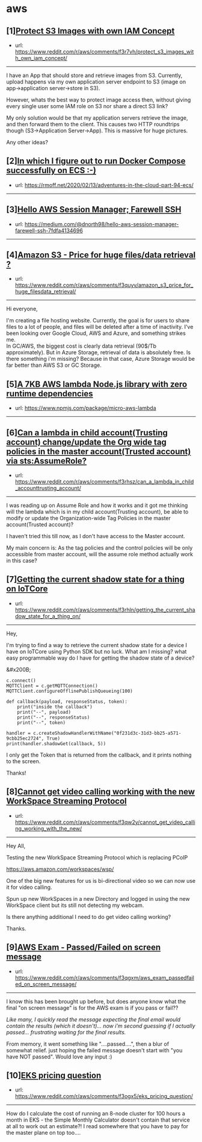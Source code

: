 # aws
## [1][Protect S3 Images with own IAM Concept](https://www.reddit.com/r/aws/comments/f3r7vh/protect_s3_images_with_own_iam_concept/)
- url: https://www.reddit.com/r/aws/comments/f3r7vh/protect_s3_images_with_own_iam_concept/
---
I have an App that should store and retrieve images from S3. Currently, upload happens via my own application server endpoint to S3 (image on app-&gt;application server-&gt;store in S3).

However, whats the best way to protect image access then, without giving every single user some IAM role on S3 nor share a direct S3 link?

My only solution would be that my application servers retrieve the image, and then forward them to the client. This causes two HTTP roundtrips though (S3-&gt;Application Server-&gt;App). This is massive for huge pictures.

Any other ideas?
## [2][In which I figure out to run Docker Compose successfully on ECS :-)](https://www.reddit.com/r/aws/comments/f3pp0q/in_which_i_figure_out_to_run_docker_compose/)
- url: https://rmoff.net/2020/02/13/adventures-in-the-cloud-part-94-ecs/
---

## [3][Hello AWS Session Manager; Farewell SSH](https://www.reddit.com/r/aws/comments/f3buy3/hello_aws_session_manager_farewell_ssh/)
- url: https://medium.com/@dnorth98/hello-aws-session-manager-farewell-ssh-7fdfa4134696
---

## [4][Amazon S3 - Price for huge files/data retrieval ?](https://www.reddit.com/r/aws/comments/f3quyv/amazon_s3_price_for_huge_filesdata_retrieval/)
- url: https://www.reddit.com/r/aws/comments/f3quyv/amazon_s3_price_for_huge_filesdata_retrieval/
---
Hi everyone,

I'm creating a file hosting website. Currently, the goal is for users to share files to a lot of people, and files will be deleted after a time of inactivity. I've been looking over Google Cloud, AWS and Azure, and something strikes me.   
In GC/AWS, the biggest cost is clearly data retrieval (90$/Tb approximately). But in Azure Storage, retrieval of data is absolutely free. Is there something i'm missing? Because in that case, Azure Storage would be far better than AWS S3 or GC Storage.
## [5][A 7KB AWS lambda Node.js library with zero runtime dependencies](https://www.reddit.com/r/aws/comments/f3rse9/a_7kb_aws_lambda_nodejs_library_with_zero_runtime/)
- url: https://www.npmjs.com/package/micro-aws-lambda
---

## [6][Can a lambda in child account(Trusting account) change/update the Org wide tag policies in the master account(Trusted account) via sts:AssumeRole?](https://www.reddit.com/r/aws/comments/f3rhsz/can_a_lambda_in_child_accounttrusting_account/)
- url: https://www.reddit.com/r/aws/comments/f3rhsz/can_a_lambda_in_child_accounttrusting_account/
---
I was reading up on Assume Role and how it works and it got me thinking will the lambda which is in my child account(Trusting account), be able to modify or update the Organization-wide Tag Policies in the master account(Trusted account)?

I haven't tried this till now, as I don't have access to the Master account. 

My main concern is: As the tag policies and the control policies will be only accessible from master account, will the assume role method actually work in this case?
## [7][Getting the current shadow state for a thing on IoTCore](https://www.reddit.com/r/aws/comments/f3rhln/getting_the_current_shadow_state_for_a_thing_on/)
- url: https://www.reddit.com/r/aws/comments/f3rhln/getting_the_current_shadow_state_for_a_thing_on/
---
Hey,

I'm trying to find a way to retrieve the current shadow state for a device I have on IoTCore using Python SDK but no luck. What am I missing? what easy programmable way do I have for getting the shadow state of a device?

&amp;#x200B;

    c.connect()
    MQTTClient = c.getMQTTConnection()
    MQTTClient.configureOfflinePublishQueueing(100)
    
    def callback(payload, responseStatus, token):
        print("inside the callback")
        print("--", payload)
        print("--", responseStatus)
        print("--", token)
    
    handler = c.createShadowHandlerWithName("0f231d3c-31d3-bb25-a571-9cbb25ec2724", True)
    print(handler.shadowGet(callback, 5))

I only get the Token that is returned from the callback, and it prints nothing to the screen.

Thanks!
## [8][Cannot get video calling working with the new WorkSpace Streaming Protocol](https://www.reddit.com/r/aws/comments/f3qw2y/cannot_get_video_calling_working_with_the_new/)
- url: https://www.reddit.com/r/aws/comments/f3qw2y/cannot_get_video_calling_working_with_the_new/
---
Hey All, 

Testing the new WorkSpace Streaming Protocol which is replacing PCoIP 

https://aws.amazon.com/workspaces/wsp/

One of the big new features for us is bi-directional video so we can now use it for video calling. 

Spun up new WorkSpaces in a new Directory and logged in using the new WorkSpace client but its still not detecting my webcam. 

Is there anything  additional I need to do get video calling working? 

Thanks.
## [9][AWS Exam - Passed/Failed on screen message](https://www.reddit.com/r/aws/comments/f3qgxm/aws_exam_passedfailed_on_screen_message/)
- url: https://www.reddit.com/r/aws/comments/f3qgxm/aws_exam_passedfailed_on_screen_message/
---
I know this has been brought up before, but does anyone know what the final "on screen message" is for the AWS exam is if you pass or fail??

*Like many, I quickly read the message expecting the final email would contain the results (which it doesn't)... now i'm second guessing if I actually passed... frustrating waiting for the final results.*

From memory, it went something like "....passed....", then a blur of somewhat relief. just hoping the failed message doesn't start with "you have NOT passed". Would love any input :)
## [10][EKS pricing question](https://www.reddit.com/r/aws/comments/f3ogx5/eks_pricing_question/)
- url: https://www.reddit.com/r/aws/comments/f3ogx5/eks_pricing_question/
---
How do I calculate the cost of running an 8-node cluster for 100 hours a month in EKS - the Simple Monthly Calculator doesn't contain that service at all to work out an estimate?! I read somewhere that you have to pay for the master plane on top too....
